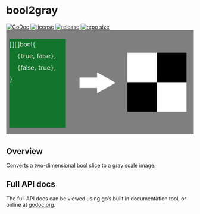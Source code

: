 # bool2gray
[![GoDoc](https://godoc.org/github.com/t-9/bool2graye?status.svg)](https://godoc.org/github.com/t-9/bool2gray)
[![license](https://img.shields.io/github/license/t-9/bool2gray.svg)](https://github.com/t-9/bool2gray#license)
[![release](https://img.shields.io/github/release/t-9/bool2gray.svg)](https://github.com/t-9/bool2gray/releases)
[![repo size](https://img.shields.io/github/repo-size/t-9/bool2gray.svg)](https://github.com/t-9/bool2gray#repo_size)  
![figure 01](https://github.com/t-9/bool2gray/blob/images/figure01.png)  
## Overview
Converts a two-dimensional bool slice to a gray scale image.
## Full API docs
The full API docs can be viewed using go’s built in documentation tool, or online at [godoc.org](https://godoc.org/github.com/t-9/bool2gray).
